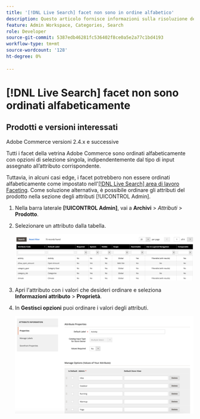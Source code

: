 ```yaml
---
title: '[!DNL Live Search] facet non sono in ordine alfabetico'
description: Questo articolo fornisce informazioni sulla risoluzione dei problemi se i facet  [!DNL Live Search]  non sono ordinati alfabeticamente.
feature: Admin Workspace, Categories, Search
role: Developer
source-git-commit: 5387edb46281fc536402f8ce0a5e2a77c1bd4193
workflow-type: tm+mt
source-wordcount: '128'
ht-degree: 0%

---
```


# [!DNL Live Search] facet non sono ordinati alfabeticamente

## Prodotti e versioni interessati

Adobe Commerce versioni 2.4.x e successive

Tutti i facet della vetrina Adobe Commerce sono ordinati alfabeticamente con opzioni di selezione singola, indipendentemente dal tipo di input assegnato all’attributo corrispondente.

Tuttavia, in alcuni casi edge, i facet potrebbero non essere ordinati alfabeticamente come impostato nell&#39;[[!DNL Live Search] area di lavoro Faceting](https://experienceleague.adobe.com/en/docs/commerce-merchant-services/live-search/live-search-admin/facets/faceting-workspace). Come soluzione alternativa, è possibile ordinare gli attributi del prodotto nella sezione degli attributi [!UICONTROL Admin].

1. Nella barra laterale **[!UICONTROL Admin]**, vai a **Archivi** > *Attributi* > **Prodotto**.
1. Selezionare un attributo dalla tabella.

   ![Elenco attributi](assets/attribute-list.png)

1. Apri l&#39;attributo con i valori che desideri ordinare e seleziona **Informazioni attributo** > **Proprietà**.
1. In **Gestisci opzioni** puoi ordinare i valori degli attributi.

   ![Attributi di ordinamento](assets/sort-attributes.png)
